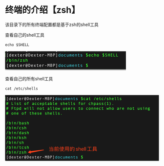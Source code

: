 # **终端的介绍【zsh】**

该目录下的所有终端配置都是基于zsh的shell工具

查看自己的shell工具

```text
echo $SHELL
```

![](/assets/macbook-终端-介绍-1.png)

查看自己的所有shell工具

```text
cat /etc/shells
```

![](/assets/macbook-终端-介绍-2.png)

